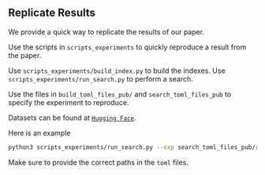 ## Replicate Results

We provide a quick way to replicate the results of our paper. 

Use the scripts in `scripts_experiments` to quickly reproduce a result from the paper. 

Use `scripts_experiments/build_index.py` to build the indexes. Use `scripts_experiments/run_search.py` to perform a search.

Use the files in `build_toml_files_pub/` and `search_toml_files_pub` to specify the experiment to reproduce.

Datasets can be found at [`Hugging Face`](https://huggingface.co/collections/tuskanny/kannolo-datasets-67f2527781f4f7a1b4c9fe54).

Here is an example

```bash
python3 scripts_experiments/run_search.py --exp search_toml_files_pub/run_search_dense_dragon.toml  
```

Make sure to provide the correct paths in the `toml` files.

